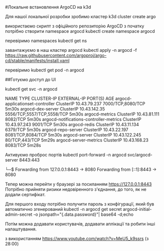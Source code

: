 #Локальне встановлення ArgoCD на k3d

Для нашої локальної розробки зробимо кластер
k3d cluster create argo


використаємо скрипт з офіційного репозиторію ArgoCD
з початку потрібно створити namespace argocd
kubectl create namespace argocd

перевіримо namespaces
kubectl get ns

завантажуємо в наш кластер argocd
kubectl apply -n argocd -f https://raw.githubusercontent.com/argoproj/argo-cd/stable/manifests/install.yaml

перевіримо
kubectl get pod -n argocd

##Готуємо доступ до UI

kubectl get svc -n argocd

NAME                                      TYPE        CLUSTER-IP      EXTERNAL-IP   PORT(S)                      AGE
argocd-applicationset-controller          ClusterIP   10.43.79.237    <none>        7000/TCP,8080/TCP            5m30s
argocd-dex-server                         ClusterIP   10.43.142.35    <none>        5556/TCP,5557/TCP,5558/TCP   5m30s
argocd-metrics                            ClusterIP   10.43.81.111    <none>        8082/TCP                     5m30s
argocd-notifications-controller-metrics   ClusterIP   10.43.97.243    <none>        9001/TCP                     5m30s
argocd-redis                              ClusterIP   10.43.11.134    <none>        6379/TCP                     5m30s
argocd-repo-server                        ClusterIP   10.43.22.197    <none>        8081/TCP,8084/TCP            5m30s
argocd-server                             ClusterIP   10.43.122.245   <none>        80/TCP,443/TCP               5m29s
argocd-server-metrics                     ClusterIP   10.43.168.23    <none>        8083/TCP                     5m28s

Активуємо проброс портів
kubectl port-forward -n argocd svc/argocd-server 8443:443

└─$ Forwarding from 127.0.0.1:8443 -> 8080
Forwarding from [::1]:8443 -> 8080


Тепер можна перейти у браузері за посиланням https://127.0.0.1:8443
Потрібно прийняти ризики недовіренного з'єднання, до того, як не додали сертифікат.

Для першого входу потрібно получити пароль з конфігурації, який був автоматично згенерований
kubectl -n argocd get secret argocd-initial-admin-secret -o jsonpath="{.data.password}"| base64 -d;echo



Потім можна додавати користувачів, додавати аплікації та робити інші налаштування.


з використанням https://www.youtube.com/watch?v=MeU5_k9ssrs (з 28:00)
